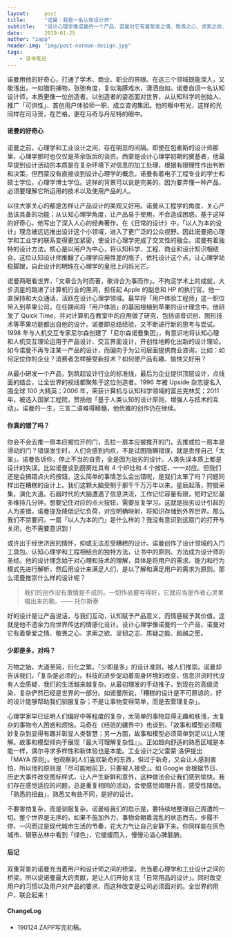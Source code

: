 ```yaml
---
layout:     post
title:      "诺曼：我是一名认知设计师"
subtitle:   "设计心理学像诺曼的一个产品，诺曼对它有着挚爱之情、敬畏之心、求索之欲、坚韧之志、质疑之能、超越之愿。"
date:       2019-01-25
author: "zapp"
header-img: "img/post-norman-design.jpg"
tags:
    - 读书笔记
---
```


诺曼用他的好奇心，打通了学术、商业、职业的界限。在这三个领域既能深入，又能浅出，一如猎豹捕物，张弛有度，复似海豚戏水，潇洒自如。诺曼自诩一名认知设计师，本质更像一位创造者。以创造者的姿态面对世界，从认知科学的创始人、推广「可供性」、首创用户体验师一职、成立咨询集团。他的眼中有光，这样的光同样在司马贺，在芒格，更在马奇与丹尼特的眼中。

#### 诺曼的好奇心

诺曼之前，心理学和工业设计之间，存在明显的间隔。即使在包豪斯的设计师那里，心理学那时也仅仅是茶余饭后的谈资。西蒙是设计心理学初期的奠基者，他最早提到设计活动的本质是在复杂环境下对信息的加工处理，根据有限理性作出判断和决策。但西蒙没有直接谈到设计心理学的概念。诺曼有着电子工程专业的学士和硕士学位，心理学博士学位。这样的背景可以说是完美的，因为要弄懂一种产品，必须要理解它所运用的技术以及使用产品的人。

以往大家关心的都是怎样让产品设计的美观又好用。诺曼从工程学的角度，关心产品该具备的功能；从认知心理学角度，让产品易于使用，不会造成困惑。基于这样的好奇心，他写出了深入人心的经典著作。在《日常的设计》中，「以人为本的设计」理念被远远推出设计这个小领域，进入了更广泛的公众视野。因此诺曼把心理学和工业学的联系变得更加紧密，使设计心理学完成了交叉性的融合。诺曼有着独特的设计方法，核心是以用户为中心，将认知科学、工程、商业和设计知识相结合。这位认知设计师推翻了心理学应用性差的瓶子，依托设计这个点，让心理学站稳脚跟，自此设计的明珠在心理学的皇冠上闪烁光芒。

诺曼两眼看世界，「文章合为时而著，歌诗合为事而作」。不拘泥学术上的成就，大步流星的跳进了计算机行业的黑洞，担任起 Apple 的副总和 HP 的执行官。他一直保持和大众通话，活跃在设计心理学领域。最早将「用户体验工程师」这一职位带入到苹果公司，在任期间将「用户体验」的基因根植到苹果的设计理念中。他研发了 Quick Time，并对计算机在教室中的应用做了研究，包括语音识别、图形技术等苹果功能都出自他的设计。诺曼即总结经验，又不断进行新的思考与尝试。1998 年与人机交互专家尼尔森创建了「尼尔森诺曼集团」，有意识地将认知心理和人机交互理论运用于产品设计、交互界面设计，开创性地孵化出新的设计理论。如今诺曼不再专注某一产品的设计，而偏向于为公司层面提供商业咨询，比如：如何定位你的企业？消费者怎样接受新技术？如何使产品有趣、愉快又好用？

从最小研发一个产品，到筑起设计行业的标准线，最后为企业提供顶层设计，点线面的结合，让全世界的视线都聚焦于这位创造者。1996 年被 Upside 杂志提名入围全球 100 大精英；2006 年，荣获计算机与认知科学领域的富兰克林奖；2011 年，被选入国家工程院，赞扬他「基于人类认知的设计原则，增强人与技术的互动」。诺曼的一生，三言二语难得精髓，他优雅的创作仍在继续。

#### 你真的错了吗？

你会不会去推一扇本应被拉开的门，去拉一扇本应被推开的门，去推或拉一扇本是滑动的门？错误发生时，人们会感到内疚，不是试图隐瞒错误，就是责怪自己「太笨」。诺曼告诉你，停止不当的自责，全是因为拙劣的设计。人类失误本质上都是设计的失误。比如诺曼谈到厨房灶具有 4 个炉灶和 4 个按钮，一一对应。但我们还是会搞错点火的按钮。这么简单的事情怎么会出错呢，是我们太笨了吗？问题同样出在糟糕的设计上。我们这颗大脑受制于那千千万万年以来，星辰起落，狩猎采集，演化大道。石器时代的大脑遭遇了信息洪流，工作记忆容量有限，短时记忆最多维持几分钟，想要记住对应的点火按钮，需要反复学习。这就是拙劣设计引起的人为差错。诺曼提及降低记忆负荷，对应明确映射，将知识存储到外界世界。那么我们不禁要问，一扇「以人为本的门」是什么样的？我没有意识到这扇门的打开与关闭，也不需要意识到！

或许出于经世济民的情怀，抑或无法忍受糟糕的设计。诺曼创作了设计领域的入门工具包。认知心理学和工程相结合的独特方法，让书中的原则、方法成为设计师的圣经。他的设计理念始于对心理和技术的理解，具体是将用户的需求、能力和行为模式先进行解析，然后用设计来满足人们，是以了解和满足用户的需求为原则。那么诺曼推崇什么样的设计呢？

> 我们的创作没有激情是不成的。一切作品要写得好，它就应当是作者心灵里唱出来的歌。—— 托尔斯泰

好的设计是让产品说话，与我们互动，认知赋予产品意义，而情感赋予其价值，这就是他不遗余力向世界传达的情感化设计。设计心理学像诺曼的一个产品，诺曼对它有着挚爱之情、敬畏之心、求索之欲、坚韧之志、质疑之能、超越之愿。

#### 少即是多，对吗？

万物之始，大道至简，衍化之繁。「少即是多」的设计准则，被人们推崇。诺曼却告诉我们，「复杂是必须的」。科技的进步促动着周身环境的改变，信息洪流时代没有人会质疑，我们的生活越来越复杂。从最初理发的手动推子，到现在的高级烫染，复杂俨然已经是世界的一部分。如诺曼所说，「糟糕的设计是不可原谅的，好的设计能够帮助我们驯服复杂；不是让事物变得简单，而是去管理复杂」。

心理学家早已证明人们偏好中等程度的复杂，太简单的事物显得无趣和肤浅，太复杂的事物令人困惑和烦恼。马奇在《经验的疆界中》也谈到，「故事和模型必须精妙复杂到显得有趣并彰显人类智慧；另一方面，故事和模型必须简单到足以让人理解。故事和模型倾向于展现『最大可理解复杂性』」。正如趋向舒适的熟悉区域是本能一样，偶尔寻求多样性和新体验也是本能。工业设计之父雷蒙·洛伊提出「MAYA 原则」。他观察到人们喜欢新奇的东西，但过于新奇，又会让人感到害怕，所以他的原则是「尽可能地前卫，只要被人接受」。如 Google 会根据节日、历史大事件改变图标样式，让人产生新鲜和意外，这种做法会让我们感到愉快。我们存在感觉适应的问题，总是重复相同的活动，会使感觉阈限升高，感受性降低。「熟悉的扭曲」，熟悉又有些不同，是好的设计。

不要害怕复杂，而是驯服复杂。诺曼给我们的启示是，要持续地整理自己周遭的一切。整个世界是无序的，如果不施加外力，事物会朝着混乱的状态而去。步履不停，一闪而过是现代城市生活的节奏，花大力气让自己安静下来。你同样能在灰色城市、钢筋丛林中看到「绿色」，它缓缓而入，慢慢沁溢心脾脏腑。

#### 后记

双重背景的诺曼充当着用户和设计师之间的桥梁，充当着心理学和工业设计之间的桥梁。所以说诺曼最大的贡献，是让人们开始关注「日常用品的设计」。同时改变用户的习惯以及用户对产品的要求，而这种改变是公司必须面对的。全世界的用户，联合起来！

#### ChangeLog
* 190124 ZAPP写完初稿。

